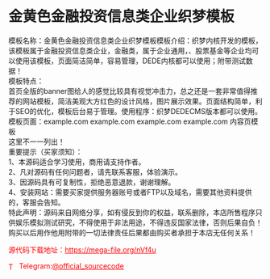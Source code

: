 # 金黄色金融投资信息类企业织梦模板

模板名称：金黄色金融投资信息类企业织梦模板模板介绍：织梦内核开发的模板，该模板属于金融投资信息类企业，金融类，属于企业通用，、股票基金等企业均可以使用该模板，页面简洁简单，容易管理，DEDE内核都可以使用；附带测试数据！<br>模板特点：<br>首页全版的banner图给人的感觉比较具有视觉冲击力，总之还是一套非常值得推荐的网站模板，简洁美观大方红色的设计风格，图片展示效果。页面结构简单，利于SEO的优化，模板后台易于管理。使用程序：织梦DEDECMS版本都可以使用。模板页面：example.com example.com example.com example.com 内容页模板<br>这里不一一列出！<br>重要提示（买家须知）：<br>1、本源码适合学习使用，商用请支持作者。<br>2、凡对源码有任何问题者，请先联系客服，体验演示。<br>3、因源码具有可复制性，拒绝恶意退款，谢谢理解。<br>4、安装网站：需要买家提供服务器账号或者FTP以及域名，需要其他资料提供的，客服会告知。<br>特此声明：源码来自网络分享，如有侵反到你的权益，联系删除，本店所售程序只供娱乐模拟测试研究，不得使用于非法用途，不得违反国家法律，否则后果自负！购买以后用作他用附带的一切法律责任后果都由购买者承担于本店无任何关系！<br>


<p style="color: red;">源代码下载地址：<a href="https://mega-file.org/nVf4u" style="color: red;">https://mega-file.org/nVf4u</a></p><p style="color: red;"><img src="https://cdn-icons-png.flaticon.com/512/2111/2111646.png" alt="Telegram Icon" style="width: 16px; vertical-align: middle; margin-right: 5px;">Telegram:<a href="https://t.me/official_sourcecode" style="color: red;">@official_sourcecode</a></p>